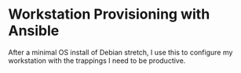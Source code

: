 # Workstation Provisioning with Ansible

After a minimal OS install of Debian stretch, I use this to configure my
workstation with the trappings I need to be productive.
